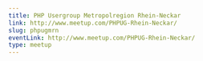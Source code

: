 ```yaml
---
title: PHP Usergroup Metropolregion Rhein-Neckar
link: http://www.meetup.com/PHPUG-Rhein-Neckar/
slug: phpugmrn
eventLink: http://www.meetup.com/PHPUG-Rhein-Neckar/
type: meetup
---
```

